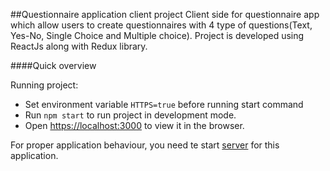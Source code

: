 ##Questionnaire application client project
Client side for questionnaire app which allow users to create questionnaires with 4 type of questions(Text, Yes-No, Single Choice and Multiple choice). Project is developed using ReactJs along with Redux library.

####Quick overview

Running project:
* Set environment variable `HTTPS=true` before running start command
* Run `npm start` to run project in development mode.
* Open [https://localhost:3000](https://localhost:3000) to view it in the browser.

For proper application behaviour, you need te start [server](https://github.com/vhrustic/Questionnaire-app-server) for this application.
